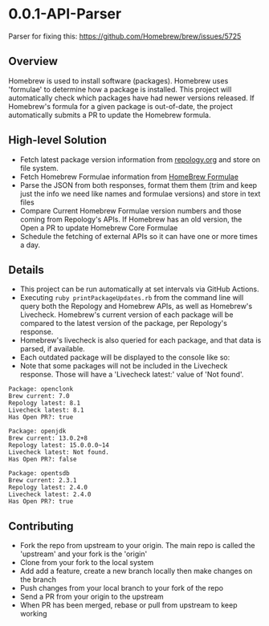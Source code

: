 # 0.0.1-API-Parser

Parser for fixing this: https://github.com/Homebrew/brew/issues/5725

## Overview

Homebrew is used to install software (packages). Homebrew uses 'formulae' to determine how a package is installed.
This project will automatically check which packages have had newer versions released. If Homebrew's formula for a given package is out-of-date, the project automatically submits a PR to update the Homebrew formula.

## High-level Solution

- Fetch latest package version information from [repology.org](https://repology.org/) and store on file system.
- Fetch Homebrew Formulae information from [HomeBrew Formulae](https://formulae.brew.sh)
- Parse the JSON from both responses, format them them (trim and keep just the info we need like names and formulae versions) and store in text files
- Compare Current Homebrew Formulae version numbers and those coming from Repology's APIs. If Homebrew has an old version, the Open a PR to update Homebrew Core Formulae
- Schedule the fetching of external APIs so it can have one or more times a day.

## Details

- This project can be run automatically at set intervals via GitHub Actions.
- Executing `ruby printPackageUpdates.rb` from the command line will query
  both the Repology and Homebrew APIs, as well as Homebrew's Livecheck. Homebrew's current version of each
  package will be compared to the latest version of the package, per Repology's response.
- Homebrew's livecheck is also queried for each package, and that data is parsed, if available.
- Each outdated package will be displayed to the console like so:
- Note that some packages will not be included in the Livecheck response.  Those will have a 'Livecheck latest:' value of 'Not found'.

```
Package: openclonk
Brew current: 7.0
Repology latest: 8.1
Livecheck latest: 8.1
Has Open PR?: true

Package: openjdk
Brew current: 13.0.2+8
Repology latest: 15.0.0.0~14
Livecheck latest: Not found.
Has Open PR?: false

Package: opentsdb
Brew current: 2.3.1
Repology latest: 2.4.0
Livecheck latest: 2.4.0
Has Open PR?: true
```

## Contributing

- Fork the repo from upstream to your origin. The main repo is called the 'upstream' and your fork is the 'origin'
- Clone from your fork to the local system
- Add add a feature, create a new branch locally then make changes on the branch
- Push changes from your local branch to your fork of the repo
- Send a PR from your origin to the upstream
- When PR has been merged, rebase or pull from upstream to keep working
